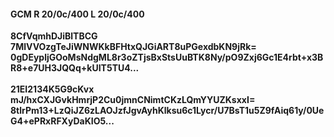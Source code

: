#### GCM R 20/0c/400 L 20/0c/400
**8CfVqmhDJiBlTBCG**<br/>**7MlVVOzgTeJiWNWKkBFHtxQJGiART8uPGexdbKN9jRk=**<br/>**0gDEypljGOoMsNdgML8r3oZTjsBxStsUuBTK8Ny/pO9Zxj6Gc1E4rbt+x3BR8+e7UH3JQQq+kUIT5TU4...**<br/><br/>
**21EI2134K5G9cKvx**<br/>**mJ/hxCXJGvkHmrjP2Cu0jmnCNimtCKzLQmYYUZKsxxI=**<br/>**8tlrPm13+LzQiJZ6zLAOJzfJgvAyhKlksu6c1Lycr/U7BsT1u5Z9fAiq61y/0UeG4+ePRxRFXyDaKIO5...**